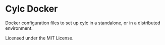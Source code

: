 # Cylc Docker

Docker configuration files to set up [cylc](https://cylc.github.io/cylc)
in a standalone, or in a distributed environment.

Licensed under the MIT License.
